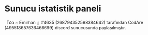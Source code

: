 # Sunucu istatistik paneli

『ƈα ~ Emirhan 』#4635 (268794352598384642) tarafından CodAre (495518657636466699) discord sunucusunda paylaşılmıştır.
